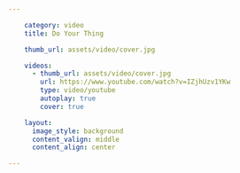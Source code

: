 ```yaml
---

    category: video
    title: Do Your Thing

    thumb_url: assets/video/cover.jpg

    videos:
      - thumb_url: assets/video/cover.jpg
        url: https://www.youtube.com/watch?v=IZjhUzv1YKw
        type: video/youtube
        autoplay: true
        cover: true

    layout:
      image_style: background
      content_valign: middle
      content_align: center

---
```

